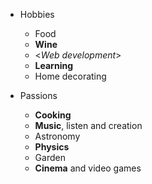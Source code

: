 * Hobbies
  * Food
  * __Wine__
  * <*Web development*>
  * __Learning__
  * Home decorating

* Passions
  * __Cooking__
  * __Music__, listen and creation
  * Astronomy 
  * __Physics__
  * Garden 
  * __Cinema__ and video games

  
